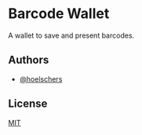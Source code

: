 
# Barcode Wallet

A wallet to save and present barcodes.

## Authors

- [@hoelschers](https://www.github.com/octokatherine)


## License

[MIT](https://choosealicense.com/licenses/mit/)


